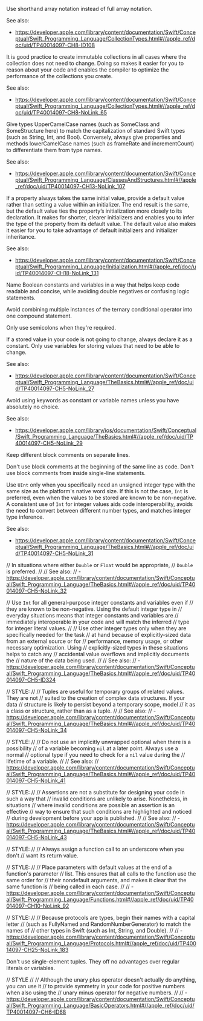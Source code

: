 Use shorthand array notation instead of full array notation.

See also:
- https://developer.apple.com/library/content/documentation/Swift/Conceptual/Swift_Programming_Language/CollectionTypes.html#//apple_ref/doc/uid/TP40014097-CH8-ID108









It is good practice to create immutable collections in all cases where the
collection does not need to change.  Doing so makes it easier for you to
reason about your code and enables the compiler to optimize the
performance of the collections you create.

See also:
- https://developer.apple.com/library/content/documentation/Swift/Conceptual/Swift_Programming_Language/CollectionTypes.html#//apple_ref/doc/uid/TP40014097-CH8-NoLink_65










Give types UpperCamelCase names (such as SomeClass and
SomeStructure here) to match the capitalization of standard Swift types
(such as String, Int, and Bool). Conversely, always give properties and
methods lowerCamelCase names (such as frameRate and incrementCount) to differentiate them from type names.

See also:
- https://developer.apple.com/library/content/documentation/Swift/Conceptual/Swift_Programming_Language/ClassesAndStructures.html#//apple_ref/doc/uid/TP40014097-CH13-NoLink_107










If a property always takes the same initial value, provide a default value
rather than setting a value within an initializer. The end result is the same,
but the default value ties the property’s initialization more closely to its
declaration. It makes for shorter, clearer initializers and enables you to
infer the type of the property from its default value. The default value also
makes it easier for you to take advantage of default initializers and
initializer inheritance.

See also:
- https://developer.apple.com/library/content/documentation/Swift/Conceptual/Swift_Programming_Language/Initialization.html#//apple_ref/doc/uid/TP40014097-CH18-NoLink_131








Name Boolean constants and variables in a way that helps keep code readable
and concise, while avoiding double negatives or confusing logic statements.



Avoid combining multiple instances of the ternary conditional operator into one compound statement.


Only use semicolons when they're required.


If a stored value in your code is not going to change, always declare
it as a constant.  Only use variables for storing values that need to
be able to change.

See also:
- https://developer.apple.com/library/content/documentation/Swift/Conceptual/Swift_Programming_Language/TheBasics.html#//apple_ref/doc/uid/TP40014097-CH5-NoLink_27


Avoid using keywords as constant or variable names unless you have
absolutely no choice.

See also:
- https://developer.apple.com/library/ios/documentation/Swift/Conceptual/Swift_Programming_Language/TheBasics.html#//apple_ref/doc/uid/TP40014097-CH5-NoLink_29


Keep different block comments on separate lines.


Don't use block comments at the beginning of the same line as code.
Don't use block comments from inside single-line statements.


Use `UInt` only when you specifically need an unsigned integer type with the
same size as the platform's native word size.  If this is not the case,
`Int` is preferred, even when the values to be stored are known to be
non-negative.  A consistent use of `Int` for integer values aids code
interoperability, avoids the need to convert between different number
types, and matches integer type inference.

See also:
- https://developer.apple.com/library/content/documentation/Swift/Conceptual/Swift_Programming_Language/TheBasics.html#//apple_ref/doc/uid/TP40014097-CH5-NoLink_31


// In situations where either `Double` or `Float` would be appropriate,
// `Double` is preferred.
//
// See also:
// - https://developer.apple.com/library/content/documentation/Swift/Conceptual/Swift_Programming_Language/TheBasics.html#//apple_ref/doc/uid/TP40014097-CH5-NoLink_32


// Use `Int` for all general-purpose integer constants and variables even if
// they are known to be non-negative.  Using the default integer type in
// everyday situations means that integer constants and variables are
// immediately interoperable in your code and will match the inferred
// type for integer literal values.
//
// Use other integer types only when they are specifically needed for the task
// at hand because of explicitly-sized data from an external source or for
// performance, memory usage, or other necessary optimization.  Using
// explicitly-sized types in these situations helps to catch any
// accidental value overflows and implicitly documents the
// nature of the data being used.
//
// See also:
// - https://developer.apple.com/library/content/documentation/Swift/Conceptual/Swift_Programming_Language/TheBasics.html#//apple_ref/doc/uid/TP40014097-CH5-ID324


// STYLE:
//
// Tuples are useful for temporary groups of related values.  They are not
// suited to the creation of complex data structures.  If your data
// structure is likely to persist beyond a temporary scope, model
// it as a class or structure, rather than as a tuple.
//
// See also:
// - https://developer.apple.com/library/content/documentation/Swift/Conceptual/Swift_Programming_Language/TheBasics.html#//apple_ref/doc/uid/TP40014097-CH5-NoLink_34


// STYLE:
//
// Do not use an implicitly unwrapped optional when there is a possibility
// of a variable becoming `nil` at a later point.  Always use a normal
// optional type if you need to check for a `nil` value during the
// lifetime of a variable.
//
// See also:
// https://developer.apple.com/library/content/documentation/Swift/Conceptual/Swift_Programming_Language/TheBasics.html#//apple_ref/doc/uid/TP40014097-CH5-NoLink_41


// STYLE:
//
// Assertions are not a substitute for designing your code in such a way that
// invalid conditions are unlikely to arise.  Nonetheless, in situations
// where invalid conditions are possible an assertion is an effective
// way to ensure that such conditions are highlighted and noticed
// during development before your app is published.
//
// See also:
// - https://developer.apple.com/library/content/documentation/Swift/Conceptual/Swift_Programming_Language/TheBasics.html#//apple_ref/doc/uid/TP40014097-CH5-NoLink_43


// STYLE:
//
// Always assign a function call to an underscore when you don't
// want its return value.


// STYLE:
//
// Place parameters with default values at the end of a function's parameter
// list.  This ensures that all calls to the function use the same order for
// their nondefault arguments, and makes it clear that the same function is
// being called in each case.
//
// - https://developer.apple.com/library/content/documentation/Swift/Conceptual/Swift_Programming_Language/Functions.html#//apple_ref/doc/uid/TP40014097-CH10-NoLink_92


// STYLE:
//
// Because protocols are types, begin their names with a capital letter
// (such as FullyNamed and RandomNumberGenerator) to match the names of
// other types in Swift (such as Int, String, and Double).
//
// - https://developer.apple.com/library/content/documentation/Swift/Conceptual/Swift_Programming_Language/Protocols.html#//apple_ref/doc/uid/TP40014097-CH25-NoLink_183






Don't use single-element tuples.  They off no advantages over regular literals or variables.










// STYLE
//
// Although the unary plus operator doesn't actually do anything, you can use it
// to provide symmetry in your code for positive numbers when also using the
// unary minus operator for negative numbers.
//
// - https://developer.apple.com/library/content/documentation/Swift/Conceptual/Swift_Programming_Language/BasicOperators.html#//apple_ref/doc/uid/TP40014097-CH6-ID68
